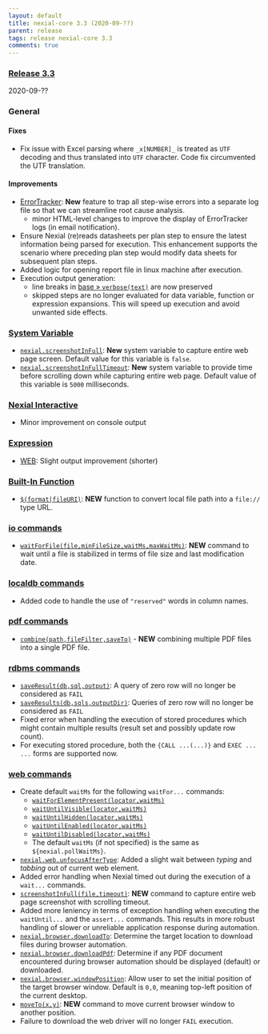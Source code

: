 ```yaml
---
layout: default
title: nexial-core 3.3 (2020-09-??)
parent: release
tags: release nexial-core 3.3
comments: true
---
```


### <a href="https://github.com/nexiality/nexial-core/releases/tag/nexial-core-v3.3_???" class="external-link" target="_nexial_link">Release 3.3</a>
2020-09-??


### General
#### Fixes
- Fix issue with Excel parsing where `_x[NUMBER]_` is treated as `UTF` decoding and thus translated into `UTF` character.
  Code fix circumvented the UTF translation.
#### Improvements
- [ErrorTracker](../userguide/ExecutionLogs#errortracker-error-only-log-file): **New** feature to trap all step-wise errors
  into a separate log file so that we can streamline root cause analysis.
  - minor HTML-level changes to improve the display of ErrorTracker logs (in email notification).
- Ensure Nexial (re)reads datasheets per plan step to ensure the latest information being parsed for execution. This 
  enhancement supports the scenario where preceding plan step would modify data sheets for subsequent plan steps.
- Added logic for opening report file in linux machine after execution.
- Execution output generation:
  - line breaks in [base &raquo; `verbose(text)`](../commands/base/verbose(text)) are now preserved
  - skipped steps are no longer evaluated for data variable, function or expression expansions. This will speed up 
    execution and avoid unwanted side effects.


### [System Variable](../systemvars)
- [`nexial.screenshotInFull`](../systemvars/index#nexial.screenshotInFull): **New** system variable to capture 
entire web page screen. Default value for this variable is `false`.
- [`nexial.screenshotInFullTimeout`](../systemvars/index#nexial.screenshotInFullTimeout): **New** system variable 
to provide time before scrolling down while capturing entire web page. Default value of this variable is `5000` milliseconds.


### [Nexial Interactive](../interactive)
- Minor improvement on console output


### [Expression](../expressions)
- [WEB](../expressions/WEBexpression): Slight output improvement (shorter)


### [Built-In Function](../functions)
- [`$(format|fileURI)`](../functions/$(format)#formatfileuritext): **NEW** function to convert local file path into a 
  `file://` type URL.


### [io commands](../commands/io)
- [`waitForFile(file,minFileSize,waitMs,maxWaitMs)`](../commands/io/waitForFile(file,minFileSize,waitMs,maxWaitMs)):
  **NEW** command to wait until a file is stabilized in terms of file size and last modification date.


### [localdb commands](../commands/localdb)
- Added code to handle the use of `"reserved"` words in column names.


### [pdf commands](../commands/pdf)
- [`combine(path,fileFilter,saveTo)`](../commands/pdf/combine(path,fileFilter,saveTo)) - **NEW** combining multiple PDF 
  files into a single PDF file.


### [rdbms commands](../commands/rdbms)
- [`saveResult(db,sql,output)`](../commands/rdbms/saveResult(db,sql,output)): A query of zero row will no longer be 
  considered as `FAIL` 
- [`saveResults(db,sqls,outputDir)`](../commands/rdbms/saveResults(db,sqls,outputDir)): Queries of zero row will no 
  longer be considered as `FAIL` 
- Fixed error when handling the execution of stored procedures which might contain multiple results (result set and 
  possibly update row count). 
- For executing stored procedure, both the `{CALL ...(...)}` and `EXEC ... ...` forms are supported now.


### [web commands](../commands/web)
- Create default `waitMs` for the following `waitFor...` commands:
  - [`waitForElementPresent(locator,waitMs)`](../commands/web/waitForElementPresent(locator,waitMs))
  - [`waitUntilVisible(locator,waitMs)`](waitUntilVisible(locator,waitMs))
  - [`waitUntilHidden(locator,waitMs)`](waitUntilHidden(locator,waitMs))
  - [`waitUntilEnabled(locator,waitMs)`](waitUntilEnabled(locator,waitMs))
  - [`waitUntilDisabled(locator,waitMs)`](waitUntilDisabled(locator,waitMs)) 
  - The default `waitMs` (if not specified) is the same as `${nexial.pollWaitMs}`.
- [`nexial.web.unfocusAfterType`](../systemvars/index.html#nexial.web.unfocusAfterType): Added a slight wait between 
  _typing_ and _tabbing_ out of current web element.
- Added error handling when Nexial timed out during the execution of a `wait...` commands.
- [`screenshotInFull(file,timeout)`](../commands/web/screenshotInFull(file,timeout)): **NEW** command to capture entire 
  web page screenshot with scrolling timeout.
- Added more leniency in terms of exception handling when executing the `waitUntil...` and the `assert...` commands.
  This results in more robust handling of slower or unreliable application response during automation.
- [`nexial.browser.downloadTo`](../systemvars/index#nexial.browser.downloadTo): Determine the target location to 
  download files during browser automation.
- [`nexial.browser.downloadPdf`](../systemvars/index#nexial.browser.downloadPdf): Determine if any PDF document  
  encountered during browser automation should be displayed (default) or downloaded.
- [`nexial.browser.windowPosition`](../systemvars/index#nexial.browser.windowPosition): Allow user to set the initial
  position of the target browser window. Default is `0,0`, meaning top-left position of the current desktop.
- [`moveTo(x,y)`](../commands/web/moveTo(x,y)): **NEW** command to move current browser window to another position.
- Failure to download the web driver will no longer `FAIL` execution.

